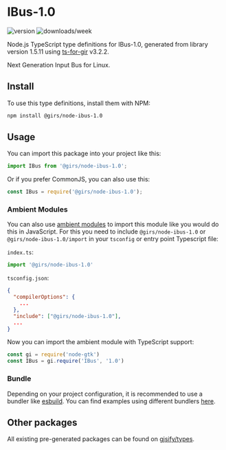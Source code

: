 
# IBus-1.0

![version](https://img.shields.io/npm/v/@girs/node-ibus-1.0)
![downloads/week](https://img.shields.io/npm/dw/@girs/node-ibus-1.0)


Node.js TypeScript type definitions for IBus-1.0, generated from library version 1.5.11 using [ts-for-gir](https://github.com/gjsify/ts-for-gir) v3.2.2.

Next Generation Input Bus for Linux.

## Install

To use this type definitions, install them with NPM:
```bash
npm install @girs/node-ibus-1.0
```

## Usage

You can import this package into your project like this:
```ts
import IBus from '@girs/node-ibus-1.0';
```

Or if you prefer CommonJS, you can also use this:
```ts
const IBus = require('@girs/node-ibus-1.0');
```

### Ambient Modules

You can also use [ambient modules](https://github.com/gjsify/ts-for-gir/tree/main/packages/cli#ambient-modules) to import this module like you would do this in JavaScript.
For this you need to include `@girs/node-ibus-1.0` or `@girs/node-ibus-1.0/import` in your `tsconfig` or entry point Typescript file:

`index.ts`:
```ts
import '@girs/node-ibus-1.0'
```

`tsconfig.json`:
```json
{
  "compilerOptions": {
    ...
  },
  "include": ["@girs/node-ibus-1.0"],
  ...
}
```

Now you can import the ambient module with TypeScript support: 

```ts
const gi = require('node-gtk')
const IBus = gi.require('IBus', '1.0')
```


### Bundle

Depending on your project configuration, it is recommended to use a bundler like [esbuild](https://esbuild.github.io/). You can find examples using different bundlers [here](https://github.com/gjsify/ts-for-gir/tree/main/examples).

## Other packages

All existing pre-generated packages can be found on [gjsify/types](https://github.com/gjsify/types).


